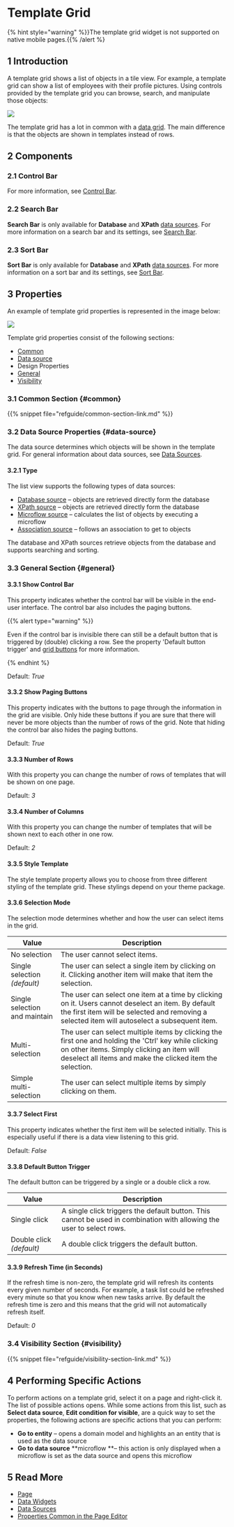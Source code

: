 # Template Grid

{% hint style="warning" %}}The template grid widget is not supported on native mobile pages.{{% /alert %}

## 1 Introduction

A template grid shows a list of objects in a tile view. For example, a template grid can show a list of employees with their profile pictures. Using controls provided by the template grid you can browse, search, and manipulate those objects:

![](attachments/data-widgets/template-grid.png)

The template grid has a lot in common with a [data grid](data-grid). The main difference is that the objects are shown in templates instead of rows.

## 2 Components

### 2.1 Control Bar

For more information, see [Control Bar](control-bar).

### 2.2 Search Bar

**Search Bar** is only available for **Database** and **XPath** [data sources](#data-source). For more information on a search bar and its settings, see [Search Bar](search-bar).

### 2.3 Sort Bar

**Sort Bar** is only available for **Database** and **XPath** [data sources](#data-source). For more information on a sort bar and its settings, see [Sort Bar](sort-bar).

## 3 Properties

An example of template grid properties is represented in the image below:

![](attachments/data-widgets/template-grid-properties.png)


Template grid properties consist of the following sections:

* [Common](#common)
* [Data source](#data-source)
* Design Properties
* [General](#general)
* [Visibility](#visibility)

### 3.1 Common Section {#common}

{{% snippet file="refguide/common-section-link.md" %}}

### 3.2 Data Source Properties {#data-source}

The data source determines which objects will be shown in the template grid. For general information about data sources, see [Data Sources](data-sources).

#### 3.2.1 Type

The list view supports the following types of data sources: 

* [Database source](database-source) – objects are retrieved directly form the database
* [XPath source](xpath-source) – objects are retrieved directly form the database
* [Microflow source](microflow-source) – calculates the list of objects by executing a microflow
* [Association source](association-source) – follows an association to get to objects

The database and XPath sources retrieve objects from the database and supports searching and sorting. 

### 3.3 General Section {#general}

#### 3.3.1 Show Control Bar

This property indicates whether the control bar will be visible in the end-user interface. The control bar also includes the paging buttons.

{{% alert type="warning" %}}

Even if the control bar is invisible there can still be a default button that is triggered by (double) clicking a row. See the property 'Default button trigger' and [grid buttons](control-bar) for more information.

{% endhint %}

Default: *True*

#### 3.3.2 Show Paging Buttons

This property indicates with the buttons to page through the information in the grid are visible. Only hide these buttons if you are sure that there will never be more objects than the number of rows of the grid. Note that hiding the control bar also hides the paging buttons.

Default: *True*

#### 3.3.3 Number of Rows

With this property you can change the number of rows of templates that will be shown on one page.

Default: *3*

#### 3.3.4 Number of Columns

With this property you can change the number of templates that will be shown next to each other in one row.

Default: *2*

#### 3.3.5 Style Template

The style template property allows you to choose from three different styling of the template grid. These stylings depend on your theme package.

#### 3.3.6 Selection Mode

The selection mode determines whether and how the user can select items in the grid.

| Value | Description |
| --- | --- |
| No selection | The user cannot select items. |
| Single selection  *(default)* | The user can select a single item by clicking on it. Clicking another item will make that item the selection. |
| Single selection and maintain | The user can select one item at a time by clicking on it. Users cannot deselect an item. By default the first item will be selected and removing a selected item will autoselect a subsequent item. |
| Multi-selection | The user can select multiple items by clicking the first one and holding the 'Ctrl' key while clicking on other items. Simply clicking an item will deselect all items and make the clicked item the selection. |
| Simple multi-selection | The user can select multiple items by simply clicking on them. |

#### 3.3.7 Select First

This property indicates whether the first item will be selected initially. This is especially useful if there is a data view listening to this grid.

Default: *False*

#### 3.3.8 Default Button Trigger

The default button can be triggered by a single or a double click a row.

| Value | Description |
| --- | --- |
| Single click | A single click triggers the default button. This cannot be used in combination with allowing the user to select rows. |
| Double click *(default)* | A double click triggers the default button. |

#### 3.3.9 Refresh Time (in Seconds)

If the refresh time is non-zero, the template grid will refresh its contents every given number of seconds. For example, a task list could be refreshed every minute so that you know when new tasks arrive. By default the refresh time is zero and this means that the grid will not automatically refresh itself.

Default: *0*

### 3.4 Visibility Section {#visibility}

{{% snippet file="refguide/visibility-section-link.md" %}}

## 4 Performing Specific Actions

To perform actions on a template grid, select it on a page and right-click it. The list of possible actions opens. While some actions from this list, such as **Select data source**, **Edit condition for visible**, are a quick way to set the properties, the following actions are specific actions that you can perform:

* **Go to entity** – opens a domain model and highlights an an entity that is used as the data source 
* **Go to data source** **microflow **– this action is only displayed when a microflow is set as the data source and opens this microflow 

## 5 Read More

* [Page](page)
* [Data Widgets](data-widgets)
* [Data Sources](data-sources)
* [Properties Common in the Page Editor](common-widget-properties)